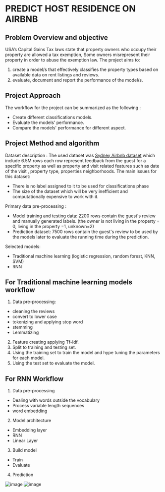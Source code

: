 # PREDICT HOST RESIDENCE ON AIRBNB 
## Problem Overview and objective
USA’s Capital Gains Tax laws state that property owners who occupy their property are allowed a tax exemption, Some owners misrepresent their property in order to abuse the exemption law.
The project aims to:
1. create a model/s that effectively classifies the property types based on available data on rent listings and reviews.
2. evaluate, document and report the performance of the model/s.
## Project Approach
The workflow for the project can be summarized as the following :
- Create different classifications models.
- Evaluate the models' performance.
- Compare the models' performance for different aspect.
## Project Method and algorithm 
Dataset description : The used dataset was [Sydney Airbnb dataset](https://www.kaggle.com/datasets/tylerx/sydney-airbnb-open-data) which include 6.5M rows each row represent feedback from the guest for a specific property as well as property and visit related features such as date of the visit , property type, properties neighborhoods.
The main issues for this dataset:
- There is no label assigned to it to be used for classifications phase
- The size of the dataset which will be very inefficient and computationally expensive to work with it.

Primary data pre-processing :
- Model training and testing data: 2200 rows contain the guest's review and manually generated labels. (the owner is not living in the property = 0, living in the property =1, unknown=2)
- Prediction dataset: 7500 rows contain the guest's review to be used by the models later to evaluate the running time during the prediction.

Selected models:
- Traditional machine learning (logistic regression, random forest, KNN, SVM)
- RNN

## For Traditional machine learning models workflow
1. Data pre-processing:
 - cleaning the reviews
 - convert to lower case
 - tokenizing and applying stop word
 - stemming
 - Lemmatizing
2. Feature creating applying Tf-Idf.
3. Split to training and testing set.
4. Using the training set to train the model and hype tuning the parameters for each model.
5. Using the test set to evaluate the model.
## For RNN Workflow 
1. Data pre-processing
 - Dealing with words outside the vocabulary
 - Process variable length sequences
 - word embedding

2. Model architecture
 - Embedding layer
 -  RNN
 - Linear Layer

3. Build model
 - Train
 - Evaluate

4. Prediction

![image](https://user-images.githubusercontent.com/91053938/177035769-d4025e01-f176-4b07-a44e-b550d8331738.png)
![image](https://user-images.githubusercontent.com/91053938/177035771-b666d22c-d030-4f68-a8e9-4d8441bb4ccf.png)




